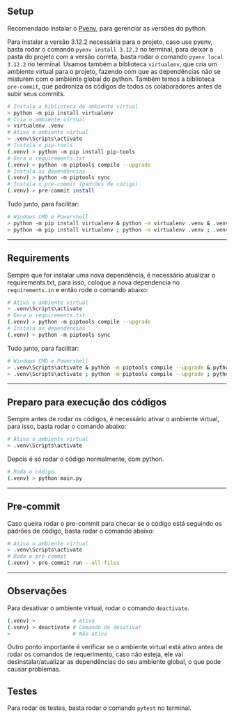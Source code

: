 ## **Setup**

Recomendado instalar o [Pyenv](https://github.com/pyenv-win/pyenv-win), para gerenciar as versões do python.

Para instalar a versão 3.12.2 necessária para o projeto, caso use pyenv, basta rodar o comando `pyenv install 3.12.2` no terminal, para deixar a pasta do projeto com a versão correta, basta rodar o comando `pyenv local 3.12.2` no terminal.
Usamos também a biblioteca `virtualenv`, que cria um ambiente virtual para o projeto, fazendo com que as dependências não se misturem com o ambiente global do python.
Também temos a biblioteca `pre-commit`, que padroniza os códigos de todos os colaboradores antes de subir seus commits.

```bash
# Instala a biblioteca de ambiente virtual
> python -m pip install virtualenv
# Cria o ambiente virtual
> virtualenv .venv
# Ativa o ambiente virtual
> .venv\Scripts\activate
# Instala o pip-tools
(.venv) > python -m pip install pip-tools
# Gera o requirements.txt
(.venv) > python -m piptools compile --upgrade
# Instala as dependências
(.venv) > python -m piptools sync
# Instala o pre-commit (padrões de código)
(.venv) > pre-commit install
```

Tudo junto, para facilitar:

```bash
# Windows CMD e Powershell
> python -m pip install virtualenv & python -m virtualenv .venv & .venv\Scripts\activate & python -m pip install pip-tools & python -m piptools compile --upgrade & python -m piptools sync & pre-commit install
> python -m pip install virtualenv ; python -m virtualenv .venv ; .venv\Scripts\activate ; python -m pip install pip-tools ; python -m piptools compile --upgrade ; python -m piptools sync ; pre-commit install
```

---

## **Requirements**

Sempre que for instalar uma nova dependência, é necessário atualizar o requirements.txt, para isso, coloque a nova dependencia no `requirements.in` e então rode o comando abaixo:

```bash
# Ativa o ambiente virtual
> .venv\Scripts\activate
# Gera o requirements.txt
(.venv) > python -m piptools compile --upgrade
# Instala as dependências
(.venv) > python -m piptools sync
```

Tudo junto, para facilitar:

```bash
# Windows CMD e Powershell
> .venv\Scripts\activate & python -m piptools compile --upgrade & python -m piptools sync
> .venv\Scripts\activate ; python -m piptools compile --upgrade ; python -m piptools sync
```

---

## **Preparo para execução dos códigos**

Sempre antes de rodar os códigos, é necessário ativar o ambiente virtual, para isso, basta rodar o comando abaixo:

```bash
# Ativa o ambiente virtual
> .venv\Scripts\activate
```

Depois é só rodar o código normalmente, com python.

```bash
# Roda o código
(.venv) > python main.py
```

---

## **Pre-commit**

Caso queira rodar o pre-commit para checar se o código está seguindo os padrões de código, basta rodar o comando abaixo:

```bash
# Ativa o ambiente virtual
> .venv\Scripts\activate
# Roda o pre-commit
(.venv) > pre-commit run --all-files
```

---

## **Observações**

Para desativar o ambiente virtual, rodar o comando `deactivate`.<br>

```bash
(.venv) >            # Ativo
(.venv) > deactivate # Comando de desativar
>                    # Não ativo
```

Outro ponto importante é verificar se o ambiente virtual está ativo antes de rodar os comandos de requerimento, caso não esteja, ele vai desinstalar/atualizar as dependências do seu ambiente global, o que pode causar problemas.

## **Testes**

Para rodar os testes, basta rodar o comando `pytest` no terminal.
